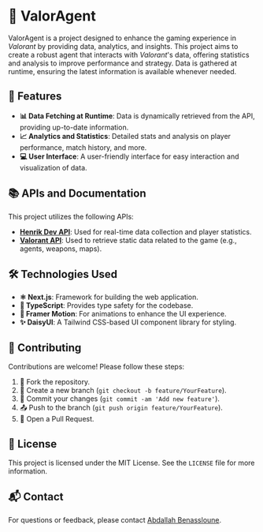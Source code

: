 # 🎯 ValorAgent

ValorAgent is a project designed to enhance the gaming experience in *Valorant* by providing data, analytics, and insights. This project aims to create a robust agent that interacts with *Valorant*'s data, offering statistics and analysis to improve performance and strategy. Data is gathered at runtime, ensuring the latest information is available whenever needed.

## 🌟 Features

- **📊 Data Fetching at Runtime**: Data is dynamically retrieved from the API, providing up-to-date information.
- **📈 Analytics and Statistics**: Detailed stats and analysis on player performance, match history, and more.
- **💻 User Interface**: A user-friendly interface for easy interaction and visualization of data.

## 📚 APIs and Documentation

This project utilizes the following APIs:

- **[Henrik Dev API](https://docs.henrikdev.xyz/valorant/general)**: Used for real-time data collection and player statistics.
- **[Valorant API](https://dash.valorant-api.com/)**: Used to retrieve static data related to the game (e.g., agents, weapons, maps).

## 🛠️ Technologies Used

- **⚛️ Next.js**: Framework for building the web application.
- **🔷 TypeScript**: Provides type safety for the codebase.
- **🎨 Framer Motion**: For animations to enhance the UI experience.
- **✨ DaisyUI**: A Tailwind CSS-based UI component library for styling.

## 🤝 Contributing

Contributions are welcome! Please follow these steps:

1. 🍴 Fork the repository.
2. 🌿 Create a new branch (`git checkout -b feature/YourFeature`).
3. 💾 Commit your changes (`git commit -am 'Add new feature'`).
4. 📤 Push to the branch (`git push origin feature/YourFeature`).
5. 📝 Open a Pull Request.

## 📜 License

This project is licensed under the MIT License. See the `LICENSE` file for more information.

## 📬 Contact

For questions or feedback, please contact [Abdallah Benassloune](mailto:benasslounabdallah@gmail.com).
